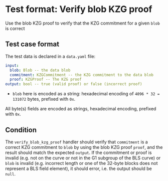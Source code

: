# Test format: Verify blob KZG proof

Use the blob KZG proof to verify that the KZG commitment for a given `blob` is
correct

## Test case format

The test data is declared in a `data.yaml` file:

```yaml
input:
  blob: Blob -- the data blob
  commitment: KZGCommitment -- the KZG commitment to the data blob
  proof: KZGProof -- The KZG proof
output: bool -- true (valid proof) or false (incorrect proof)
```

- `blob` here is encoded as a string: hexadecimal encoding of
  `4096 * 32 = 131072` bytes, prefixed with `0x`.

All byte(s) fields are encoded as strings, hexadecimal encoding, prefixed with
`0x`.

## Condition

The `verify_blob_kzg_proof` handler should verify that `commitment` is a correct
KZG commitment to `blob` by using the blob KZG proof `proof`, and the result
should match the expected `output`. If the commitment or proof is invalid (e.g.
not on the curve or not in the G1 subgroup of the BLS curve) or `blob` is
invalid (e.g. incorrect length or one of the 32-byte blocks does not represent a
BLS field element), it should error, i.e. the output should be `null`.
